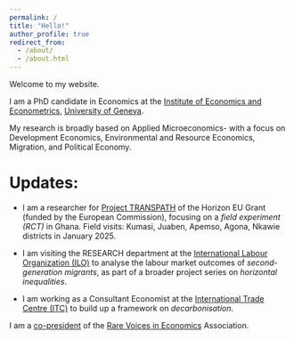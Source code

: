 ```yaml
---
permalink: /
title: "Hello!"
author_profile: true
redirect_from: 
  - /about/
  - /about.html
---
```


Welcome to my website.

I am a PhD candidate in Economics at the [Institute of Economics and Econometrics](https://www.unige.ch/gsem/en/research/institutes/iee/), [University of Geneva](https://www.unige.ch/).

My research is broadly based on Applied Microeconomics- with a focus on Development Economics, Environmental and Resource Economics, Migration, and Political Economy. 

Updates:
======
<!--  - **August, 2023:** -->
- I am a researcher for [Project TRANSPATH](https://transpath.eu/partners) of the Horizon EU Grant (funded by the European Commission), focusing on a _field experiment (RCT)_ in Ghana.
  Field visits: Kumasi, Juaben, Apemso, Agona, Nkawie districts in January 2025.
<!--  - **April, 2024:** -->
- I am visiting the RESEARCH department at the [International Labour Organization (ILO)](https://www.ilo.org/) to analyse the labour market outcomes of _second-generation migrants_, as part of a broader project series on _horizontal inequalities_.
<!--  - **October, 2024:** -->
- I am working as a Consultant Economist at the [International Trade Centre (ITC)](https://www.intracen.org/) to build up a framework on _decarbonisation_.

I am a [co-president](https://www.rarevoicesineconomics.com/team) of the [Rare Voices in Economics](https://www.rarevoicesineconomics.com/) Association.


<!-- 
- Check out our latest activity, we organised the annual flagship event: [3rd Rare Voices in Economics Conference](https://www.rarevoicesineconomics.com/conference-2024); September 9 & 10, 2024.
-->

  
